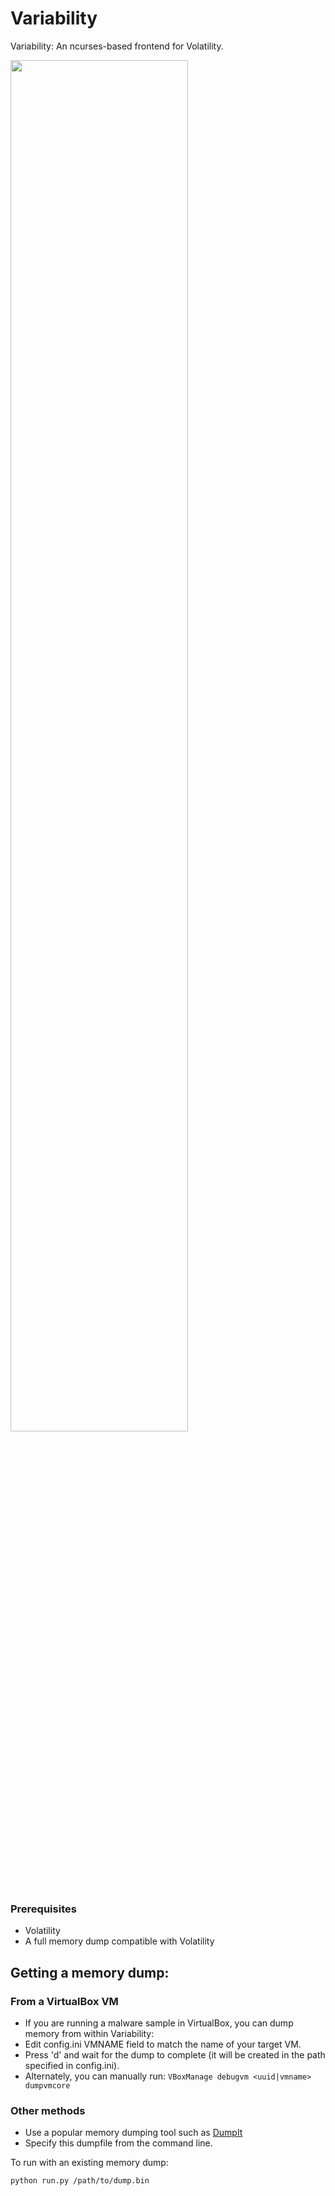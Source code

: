 # Variability

Variability: An ncurses-based frontend for Volatility.

<a href="http://www.desperadosecurity.com/images/variability/ScreenShot1.png"><img src="http://www.desperadosecurity.com/images/variability/ScreenShot1.png" width="75%"></a>

### Prerequisites
* Volatility
* A full memory dump compatible with Volatility

## Getting a memory dump: 
### From a VirtualBox VM
* If you are running a malware sample in VirtualBox, you can dump memory from within Variability:
* Edit config.ini VMNAME field to match the name of your target VM.
* Press 'd' and wait for the dump to complete (it will be created in the path specified in config.ini).
* Alternately, you can manually run:
```VBoxManage debugvm <uuid|vmname> dumpvmcore```

### Other methods 
* Use a popular memory dumping tool such as [DumpIt](https://blog.comae.io/your-favorite-memory-toolkit-is-back-f97072d33d5c)
* Specify this dumpfile from the command line.

To run with an existing memory dump:
```
python run.py /path/to/dump.bin
```
